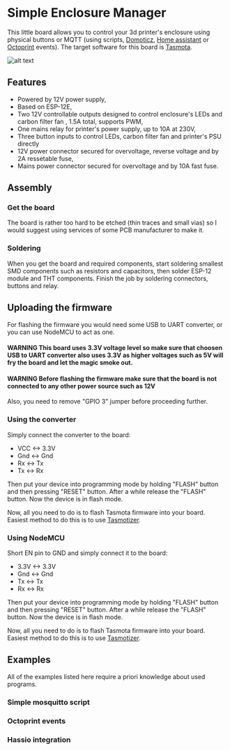 # Simple Enclosure Manager
This little board allows you to control your 3d printer's enclosure using physical buttons or MQTT (using scripts, [Domoticz](https://www.domoticz.com/), [Home assistant](https://www.home-assistant.io/) or [Octoprint](https://octoprint.org/) events). The target software for this board is [Tasmota](https://tasmota.github.io/docs/).

![alt text](https://github.com/Tai-Min/SEM/blob/master/media/cover.JPG "PCB")

## Features
* Powered by 12V power supply,
* Based on ESP-12E,
* Two 12V controllable outputs designed to control enclosure's LEDs and carbon filter fan , 1.5A total, supports PWM,
* One mains relay for printer's power supply, up to 10A at 230V,
* Three button inputs to control LEDs, carbon filter fan and printer's PSU directly
* 12V power connector secured for overvoltage, reverse voltage and by 2A ressetable fuse,
* Mains power connector secured for overvoltage and by 10A fast fuse.

## Assembly
### Get the board
The board is rather too hard to be etched (thin traces and small vias) so I would suggest using services of some PCB manufacturer to make it.<br/>

### Soldering
When you get the board and required components, start soldering smallest SMD components such as resistors and capacitors, then solder ESP-12 module and THT components. Finish the job by soldering connectors, buttons and relay.

## Uploading the firmware
For flashing the firmware you would need some USB to UART converter, or you can use NodeMCU to act as one.
#### WARNING This board uses 3.3V voltage level so make sure that choosen USB to UART converter also uses 3.3V as higher voltages such as 5V will fry the board and let the magic smoke out.

#### WARNING Before flashing the firmware make sure that the board is not connected to any other power source such as 12V

Also, you need to remove "GPIO 3" jumper before proceeding further.

### Using the converter
Simply connect the converter to the board:
* VCC <-> 3.3V
* Gnd <-> Gnd
* Rx <-> Tx
* Tx <-> Rx

Then put your device into programming mode by holding "FLASH" button and then pressing "RESET" button. After a while release the "FLASH" button. Now the device is in flash mode.

Now, all you need to do is to flash Tasmota firmware into your board. Easiest method to do this is to use [Tasmotizer](https://tasmota.github.io/docs/Getting-Started/#flashing).
### Using NodeMCU
Short EN pin to GND and simply connect it to the board:
* 3.3V <-> 3.3V
* Gnd <-> Gnd
* Tx <-> Tx
* Rx <-> Rx

Then put your device into programming mode by holding "FLASH" button and then pressing "RESET" button. After a while release the "FLASH" button. Now the device is in flash mode.

Now, all you need to do is to flash Tasmota firmware into your board. Easiest method to do this is to use [Tasmotizer](https://tasmota.github.io/docs/Getting-Started/#flashing).

## Examples
All of the examples listed here require a priori knowledge about used programs.
### Simple mosquitto script
<TODO>

### Octoprint events
<TODO>

### Hassio integration
<TODO>
